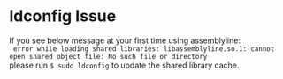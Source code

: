 # ldconfig Issue
If you see below message at your first time using assemblyline:  
` error while loading shared libraries: libassemblyline.so.1: cannot open shared object file: No such file or directory`  
please run `$ sudo ldconfig` to update the shared library cache.


